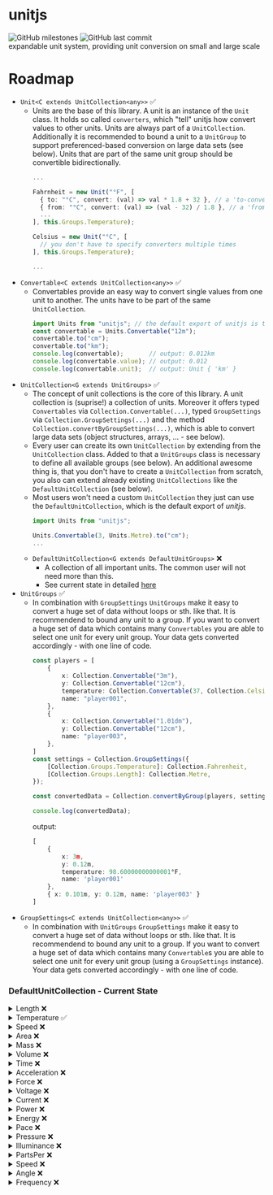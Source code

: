 # unitjs
 ![GitHub milestones](https://img.shields.io/github/milestones/all/harrydehix/unitjs) ![GitHub last commit](https://img.shields.io/github/last-commit/harrydehix/unitjs)<br>
expandable unit system, providing unit conversion on small and large scale

# Roadmap
- `Unit<C extends UnitCollection<any>>` ✅
  - Units are the base of this library. A unit is an instance of the `Unit` class. It holds so called `converters`, which "tell" unitjs how
    convert values to other units. Units are always part of a `UnitCollection`. Additionally it is recommended to bound a unit to a `UnitGroup` to support preferenced-based
    conversion on large data sets (see below). Units that are part of the same unit group should be convertible bidirectionally. 
    ```typescript
    ...
    
    Fahrnheit = new Unit("°F", [
      { to: "°C", convert: (val) => val * 1.8 + 32 }, // a 'to-converter'
      { from: "°C", convert: (val) => (val - 32) / 1.8 }, // a 'from-converter'
      ...
    ], this.Groups.Temperature);
    
    Celsius = new Unit("°C", [
      // you don't have to specify converters multiple times
    ], this.Groups.Temperature);
    
    ...
    ```
- `Convertable<C extends UnitCollection<any>>` ✅
  - Convertables provide an easy way to convert single values from one unit to another. The units have to be part of the same `UnitCollection`.
    ```typescript
    import Units from "unitjs"; // the default export of unitjs is the DefaultUnitCollection
    const convertable = Units.Convertable("12m");
    convertable.to("cm");
    convertable.to("km");
    console.log(convertable);       // output: 0.012km
    console.log(convertable.value); // output: 0.012
    console.log(convertable.unit);  // output: Unit { 'km' }
    ```
- `UnitCollection<G extends UnitGroups>` ✅
  - The concept of unit collections is the core of this library. A unit collection is (suprise!) a collection of units. Moreover it offers typed `Convertables` via
    `Collection.Convertable(...)`, typed `GroupSettings` via `Collection.GroupSettings(...)` and the method `Collection.convertByGroupSettings(...)`, which is able to convert
    large data sets (object structures, arrays, ... - see below).
  - Every user can create its own `UnitCollection` by extending from the `UnitCollection` class. Added to that a `UnitGroups` class is necessary to define all available groups (see below). An additional awesome thing is, that you don't have to create a `UnitCollection` from scratch, you also can extend already existing `UnitCollections` like the `DefaultUnitCollection` (see below).
  - Most users won't need a custom `UnitCollection` they just can use the `DefaultUnitCollection`, which is the default export of _unitjs_.
    ```typescript
    import Units from "unitjs";
    
    Units.Convertable(3, Units.Metre).to("cm");
    ...
    ```
  - `DefaultUnitCollection<G extends DefaultUnitGroups>` ❌
    - A collection of all important units. The common user will not need more than this.
    - See current state in detailed <a href="#detailsDefaultUnit">here</a>
- `UnitGroups` ✅
  - In combination with `GroupSettings` `UnitGroups` make it easy to convert a huge set of data without loops or sth. like that. It is recommendend to bound any unit to a group. If you want to convert a huge
    set of data which contains many `Convertables` you are able to select one unit for every unit group. Your data gets converted accordingly - with one line of code.
    ```typescript
    const players = [
        {
            x: Collection.Convertable("3m"),
            y: Collection.Convertable("12cm"),
            temperature: Collection.Convertable(37, Collection.Celsius),
            name: "player001",
        },
        {
            x: Collection.Convertable("1.01dm"),
            y: Collection.Convertable("12cm"),
            name: "player003",
        },
    ]
    const settings = Collection.GroupSettings({
        [Collection.Groups.Temperature]: Collection.Fahrenheit,
        [Collection.Groups.Length]: Collection.Metre,
    });

    const convertedData = Collection.convertByGroup(players, settings);

    console.log(convertedData);
    ```
    output:
    ```typescript
    [
        {
            x: 3m,
            y: 0.12m,
            temperature: 98.60000000000001°F,
            name: 'player001'
        },
        { x: 0.101m, y: 0.12m, name: 'player003' }
    ]
    
    ```
- `GroupSettings<C extends UnitCollection<any>>` ✅
  - In combination with `UnitGroups` `GroupSettings` make it easy to convert a huge set of data without loops or sth. like that. It is recommendend to bound any unit to a group. If you want to convert a huge
    set of data which contains many `Convertable`s you are able to select one unit for every unit group (using a `GroupSettings` instance). Your data gets converted accordingly - with one line of code.

### DefaultUnitCollection - Current State
<div id="detailsDefaultUnit"></div>
<details>
  <summary>Length ❌</summary>
  
  * ❌ Ym
  * ❌ Zm
  * ❌ Em
  * ❌ Pm
  * ❌ Tm
  * ❌ Gm
  * ❌ Mm
  * ❌ hm
  * ❌ dam
  * ❌ m
  * ❌ dm
  * ❌ cm
  * ❌ mm
  * ❌ μm
  * ❌ nm
  * ❌ pm
  * ❌ fm
  * ❌ am
  * ❌ zm
  * ❌ ym
  * ❌ in
  * ❌ yard
  * ❌ foot
  * ❌ mile
  * ❌ thou
</details>
<details>
  <summary>Temperature ✅</summary>
  
  * ✅ °C
  * ✅ °F
  * ✅ °R
  * ✅ K
</details>
<details>
  <summary>Speed ❌</summary>
</details>
<details>
  <summary>Area ❌</summary>
</details>
<details>
  <summary>Mass ❌</summary>
</details>
<details>
  <summary>Volume ❌</summary>
</details>
<details>
  <summary>Time ❌</summary>
</details>
<details>
  <summary>Acceleration ❌</summary>
</details>
<details>
  <summary>Force ❌</summary>
</details>
<details>
  <summary>Voltage ❌</summary>
</details>
<details>
  <summary>Current ❌</summary>
</details>
<details>
  <summary>Power ❌</summary>
</details>
<details>
  <summary>Energy ❌</summary>
</details>
<details>
  <summary>Pace ❌</summary>
</details>
<details>
  <summary>Pressure ❌</summary>
</details>
<details>
  <summary>Illuminance ❌</summary>
</details>
<details>
  <summary>PartsPer ❌</summary>
</details>
<details>
  <summary>Speed ❌</summary>
</details>
<details>
  <summary>Angle ❌</summary>
</details>
<details>
  <summary>Frequency ❌</summary>
</details>
